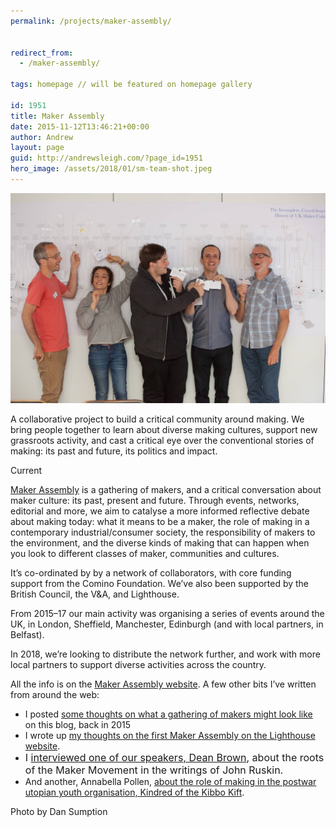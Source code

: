 ```yaml
---
permalink: /projects/maker-assembly/


redirect_from:
  - /maker-assembly/

tags: homepage // will be featured on homepage gallery

id: 1951
title: Maker Assembly
date: 2015-11-12T13:46:21+00:00
author: Andrew
layout: page
guid: http://andrewsleigh.com/?page_id=1951
hero_image: /assets/2018/01/sm-team-shot.jpeg
---
```


<img class="wp-image-2225 size-full" src="/assets/2018/01/sm-team-shot.jpeg" alt=""     />

A collaborative project to build a critical community around making. We bring people together to learn about diverse making cultures, support new grassroots activity, and cast a critical eye over the conventional stories of making: its past and future, its politics and impact.

<span class="label">Current</span>

<!--more-->

[Maker Assembly](http://makerassembly.org) is a gathering of makers, and a critical conversation about maker culture: its past, present and future. Through events, networks, editorial and more, we aim to catalyse a more informed reflective debate about making today: what it means to be a maker, the role of making in a contemporary industrial/consumer society, the responsibility of makers to the environment, and the diverse kinds of making that can happen when you look to different classes of maker, communities and cultures.

It&#8217;s co-ordinated by by a network of collaborators, with core funding support from the Comino Foundation. We&#8217;ve also been supported by the British Council, the V&A, and Lighthouse.

From 2015–17 our main activity was organising a series of events around the UK, in London, Sheffield, Manchester, Edinburgh (and with local partners, in Belfast).

In 2018, we&#8217;re looking to distribute the network further, and work with more local partners to support diverse activities across the country.

All the info is on the [Maker Assembly website](http://makerassembly.org). A few other bits I&#8217;ve written  from around the web:

  * I posted [some thoughts on what a gathering of makers might look like](/2015/06/13/makers-come-together/) on this blog, back in 2015
  * I wrote up [my thoughts on the first Maker Assembly on the Lighthouse website](http://www.lighthouse.org.uk/news/reflections-on-maker-assembly-2015).
  * <span style="font-size: 1rem;">I </span><a style="font-size: 1rem;" href="https://medium.com/maker-assembly/john-ruskin-grandfather-of-the-maker-movement-853706eb2bd">interviewed one of our speakers, Dean Brown</a><span style="font-size: 1rem;">, about the roots of the Maker Movement in the writings of John Ruskin. </span>
  * And another, Annabella Pollen, [about the role of making in the postwar utopian  youth organisation, Kindred of the Kibbo Kift](https://medium.com/maker-assembly/kindred-of-the-kibbo-kift-7943a4c095fc).


Photo by Dan Sumption